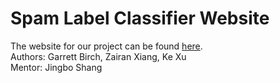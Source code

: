 # Spam Label Classifier Website
The website for our project can be found [here](https://gbirch11.github.io/SpamLabelClassifier/). <br>
Authors: Garrett Birch, Zairan Xiang, Ke Xu <br>
Mentor: Jingbo Shang
